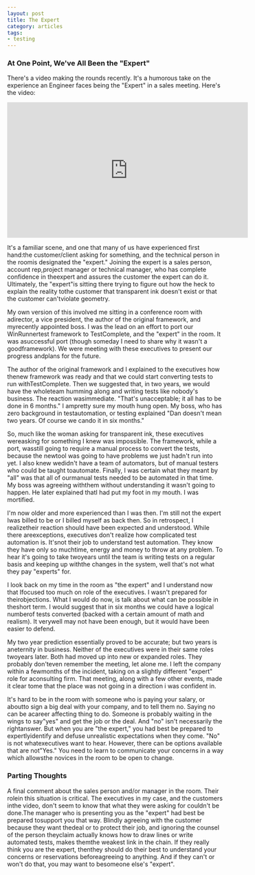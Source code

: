 ```yaml
---
layout: post
title: The Expert
category: articles
tags:
- testing
---
```


### At One Point, We've All Been the "Expert"

There's a video making the rounds recently. It's a humorous take on the
experience an Engineer faces being the "Expert" in a sales meeting. Here's the
video:

<iframe width="560" height="315" src="https://www.youtube.com/embed/BKorP55Aqvg" frameborder="0" allowfullscreen></iframe>

It's a familiar scene, and one that many of us have experienced first hand:the customer/client asking for something, and the technical person in the roomis designated the "expert." Joining the expert is a sales person, account rep,project manager or technical manager, who has complete confidence in theexpert and assures the customer the expert can do it. Ultimately, the "expert"is sitting there trying to figure out how the heck to explain the reality tothe customer that transparent ink doesn't exist or that the customer can'tviolate geometry.

My own version of this involved me sitting in a conference room with adirector, a vice president, the author of the original framework, and myrecently appointed boss. I was the lead on an effort to port our WinRunnertest framework to TestComplete, and the "expert" in the room. It was asuccessful port (though someday I need to share why it wasn't a goodframework). We were meeting with these executives to present our progress andplans for the future.

The author of the original framework and I explained to the executives how thenew framework was ready and that we could start converting tests to run withTestComplete. Then we suggested that, in two years, we would have the wholeteam humming along and writing tests like nobody's business. The reaction wasimmediate. "That's unacceptable; it all has to be done in 6 months." I ampretty sure my mouth hung open. My boss, who has zero background in testautomation, or testing explained "Dan doesn't mean two years. Of course we cando it in six months."

So, much like the woman asking for transparent ink, these executives wereasking for something I knew was impossible. The framework, while a port, wasstill going to require a manual process to convert the tests, because the newtool was going to have problems we just hadn't run into yet. I also knew wedidn't have a team of automators, but of manual testers who could be taught toautomate. Finally, I was certain what they meant by "all" was that all of ourmanual tests needed to be automated in that time. My boss was agreeing withthem without understanding it wasn't going to happen. He later explained thatI had put my foot in my mouth. I was mortified.

I'm now older and more experienced than I was then. I'm still not the expert Iwas billed to be or I billed myself as back then. So in retrospect, I realizetheir reaction should have been expected and understood. While there areexceptions, executives don't realize how complicated test automation is. It'snot their job to understand test automation. They know they have only so muchtime, energy and money to throw at any problem. To hear it's going to take twoyears until the team is writing tests on a regular basis and keeping up withthe changes in the system, well that's not what they pay "experts" for.

I look back on my time in the room as "the expert" and I understand now that Ifocused too much on role of the executives. I wasn't prepared for theirobjections. What I would do now, is talk about what can be possible in theshort term. I would suggest that in six months we could have a logical numberof tests converted (backed with a certain amount of math and realism). It verywell may not have been enough, but it would have been easier to defend.

My two year prediction essentially proved to be accurate; but two years is aneternity in business. Neither of the executives were in their same roles twoyears later. Both had moved up into new or expanded roles. They probably don'teven remember the meeting, let alone me. I left the company within a fewmonths of the incident, taking on a slightly different "expert" role for aconsulting firm. That meeting, along with a few other events, made it clear tome that the place was not going in a direction i was confident in.

It's hard to be in the room with someone who is paying your salary, or aboutto sign a big deal with your company, and to tell them no. Saying no can be acareer affecting thing to do. Someone is probably waiting in the wings to say"yes" and get the job or the deal. And "no" isn't necessarily the rightanswer. But when you are "the expert," you had best be prepared to expertlyidentify and defuse unrealistic expectations when they come. "No" is not whatexecutives want to hear. However, there can be options available that are not"Yes." You need to learn to communicate your concerns in a way which allowsthe novices in the room to be open to change.

### Parting Thoughts

A final comment about the sales person and/or manager in the room. Their rolein this situation is critical. The executives in my case, and the customers inthe video, don't seem to know that what they were asking for couldn't be done.The manager who is presenting you as the "expert" had best be prepared tosupport you that way. Blindly agreeing with the customer because they want thedeal or to protect their job, and ignoring the counsel of the person theyclaim actually knows how to draw lines or write automated tests, makes themthe weakest link in the chain. If they really think you are the expert, thenthey should do their best to understand your concerns or reservations beforeagreeing to anything. And if they can't or won't do that, you may want to besomeone else's "expert".
